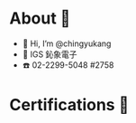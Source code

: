# About 🤗
- 👋 Hi, I’m @chingyukang
- 💼 IGS 鈊象電子
- ☎️ 02-2299-5048 #2758

<!---
- 👀 I’m interested in ...
- 🌱 I’m currently learning ...
- 💞️ I’m looking to collaborate on ...
- 📫 How to reach me ...
- 😄 Pronouns: ...
- ⚡ Fun fact: ...
--->

# Certifications 🏅 
<!--START_SECTION:badges-->
<!--END_SECTION:badges-->

<!--
![AWS Certified AI Practitioner](https://images.credly.com/size/340x340/images/4d4693bb-530e-4bca-9327-de07f3aa2348/image.png)
![AWS Certified AI Practitioner Early Adopter](https://images.credly.com/size/340x340/images/834f2c8d-2d2c-4ce7-9580-02a351c31626/image.png)
-->

<!---
chingyukang/chingyukang is a ✨ special ✨ repository because its `README.md` (this file) appears on your GitHub profile.
You can click the Preview link to take a look at your changes.
--->
